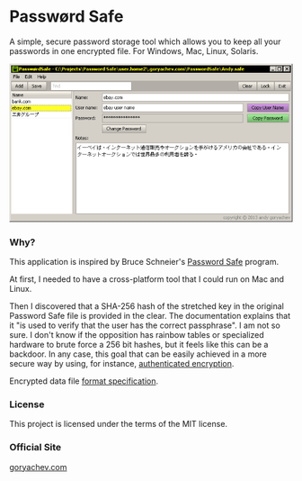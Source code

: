 ﻿# Passwørd Safe

A simple, secure password storage tool which allows you to keep all your passwords in one encrypted file.
For Windows, Mac, Linux, Solaris. 

![alt text](https://github.com/andy-goryachev/PasswordSafe/raw/master/screenshots/screenshot.png "Application Screenshot")

### Why?

This application is inspired by Bruce Schneier's <a href="http://passwordsafe.sourceforge.net/">Password Safe</a> program.  

At first, I needed to have a cross-platform tool that I could run on Mac and Linux.  

Then I discovered that a SHA-256 hash of the stretched key in the original Password Safe file is provided in the clear.  The documentation explains that it "is used to verify that the user has the correct passphrase".  I am not so sure.  I don't know if the opposition has rainbow tables or specialized hardware to brute force a 256 bit hashes, but it feels like this can be a backdoor.  In any case, this goal that can be easily achieved in a more secure way by using, for instance, <a href="http://en.wikipedia.org/wiki/Authenticated_encryption">authenticated encryption</a>.

Encrypted data file <a href='http://goryachev.com/products/password-safe/file-format-specification.html'>format specification</a>.

### License

This project is licensed under the terms of the MIT license.

### Official Site

<a href='http://goryachev.com/products/password-safe/index.html'>goryachev.com</a>

